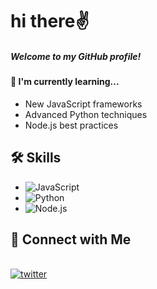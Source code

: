 # hi there✌

##### Welcome to my GitHub profile!

#### 🧠 I'm currently learning...
- New JavaScript frameworks
- Advanced Python techniques
- Node.js best practices


## 🛠 Skills
- ![JavaScript](https://img.shields.io/badge/-JavaScript-000?&logo=JavaScript)
- ![Python](https://img.shields.io/badge/-Python-000?&logo=Python)
- ![Node.js](https://img.shields.io/badge/-Node.js-000?&logo=Node.js)



## 🔗 Connect with Me
<br/> [![twitter](https://img.shields.io/badge/twitter-1DA1F2?style=for-the-badge&logo=twitter&logoColor=white)](https://x.com/Abhay22933706/)
